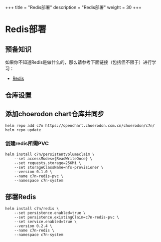 +++
title = "Redis部署"
description = "Redis部署"
weight = 30
+++

# Redis部署

## 预备知识

如果你不知道Redis是做什么的，那么请参考下面链接（包括但不限于）进行学习：

- [Redis](https://redis.io/)

## 仓库设置

## 添加choerodon chart仓库并同步

```shell
helm repo add c7n https://openchart.choerodon.com.cn/choerodon/c7n/
helm repo update
```

### 创建redis所需PVC

```shell
helm install c7n/persistentvolumeclaim \
    --set accessModes={ReadWriteOnce} \
    --set requests.storage=256Mi \
    --set storageClassName=nfs-provisioner \
    --version 0.1.0 \
    --name c7n-redis-pvc \
    --namespace c7n-system
```

## 部署Redis

```shell
helm install c7n/redis \
    --set persistence.enabled=true \
    --set persistence.existingClaim=c7n-redis-pvc \
    --set service.enabled=true \
    --version 0.2.4 \
    --name c7n-redis \
    --namespace c7n-system
```
